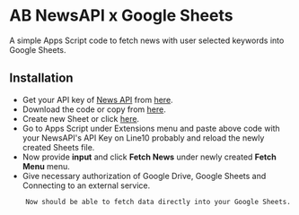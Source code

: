 
# AB NewsAPI x Google Sheets

A simple Apps Script code to fetch news with user selected keywords into Google Sheets.

## Installation

- Get your API key of [News API](https://newsapi.org/) from [here](https://newsapi.org/account).
- Download the code or copy from [here](https://raw.githubusercontent.com/AB-NewsAPI-x-Google-Sheets/blob/main/script.js).
- Create new Sheet or click [here](https://spreadsheet.new).
- Go to Apps Script under Extensions menu and paste above code with your NewsAPI's API Key on Line10 probably and reload the newly created Sheets file.
- Now provide **input** and click **Fetch News** under newly created **Fetch Menu** menu.
- Give necessary authorization of Google Drive, Google Sheets and Connecting to an external service.

```Info
    Now should be able to fetch data directly into your Google Sheets.
```